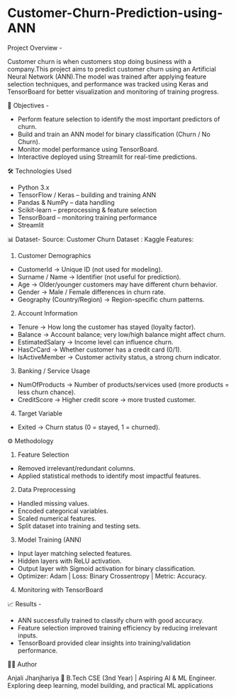 # Customer-Churn-Prediction-using-ANN
Project Overview -

Customer churn is when customers stop doing business with a company.This project aims to predict customer churn using an Artificial Neural Network (ANN).The model was trained after applying feature selection techniques, and performance was tracked using Keras and TensorBoard for better visualization and monitoring of training progress.

🎯 Objectives -
* Perform feature selection to identify the most important predictors of churn.
* Build and train an ANN model for binary classification (Churn / No Churn).
* Monitor model performance using TensorBoard.
* Interactive deployed using Streamlit for real-time predictions.

🛠️ Technologies Used
* Python 3.x
* TensorFlow / Keras – building and training ANN
* Pandas & NumPy – data handling
* Scikit-learn – preprocessing & feature selection
* TensorBoard – monitoring training performance
* Streamlit

📊 Dataset-
Source: Customer Churn Dataset : Kaggle
Features: 
1. Customer Demographics
  * CustomerId → Unique ID (not used for modeling).
  * Surname / Name → Identifier (not useful for prediction).
  * Age → Older/younger customers may have different churn behavior.
  * Gender → Male / Female differences in churn rate.
  * Geography (Country/Region) → Region-specific churn patterns.
 2. Account Information
  * Tenure → How long the customer has stayed (loyalty factor).
  * Balance → Account balance; very low/high balance might affect churn.
  * EstimatedSalary → Income level can influence churn.
  * HasCrCard → Whether customer has a credit card (0/1).
  * IsActiveMember → Customer activity status, a strong churn indicator.
3. Banking / Service Usage
  * NumOfProducts → Number of products/services used (more products = less churn chance).
  * CreditScore → Higher credit score → more trusted customer.
4. Target Variable
  * Exited → Churn status (0 = stayed, 1 = churned).

⚙️ Methodology
1. Feature Selection
  * Removed irrelevant/redundant columns.
  * Applied statistical methods to identify most impactful features.
2. Data Preprocessing
  * Handled missing values.
  * Encoded categorical variables.
  * Scaled numerical features.
  * Split dataset into training and testing sets.
3. Model Training (ANN)
  * Input layer matching selected features.
  * Hidden layers with ReLU activation.
  * Output layer with Sigmoid activation for binary classification.
  * Optimizer: Adam | Loss: Binary Crossentropy | Metric: Accuracy.
4. Monitoring with TensorBoard

📈 Results -
* ANN successfully trained to classify churn with good accuracy.
* Feature selection improved training efficiency by reducing irrelevant inputs.
* TensorBoard provided clear insights into training/validation performance.

👩‍💻 Author

Anjali Jhanjhariya
📍 B.Tech CSE (3nd Year) | Aspiring AI & ML Engineer.
 Exploring deep learning, model building, and practical ML applications
